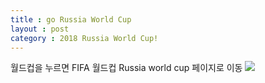 ```yaml
---
title : go Russia World Cup
layout : post
category : 2018 Russia World Cup!
---
```


월드컵을 누르면 FIFA 월드컵 Russia world cup 페이지로 이동
[![](http://static.ruvr.ru/2014/10/29/08/Russia-World-Cup-Logo.jpg)](http://www.fifa.com/worldcup/index.html)
